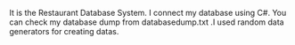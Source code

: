 It is the Restaurant Database System. I connect my database using C#. You can check my database dump from databasedump.txt .I used random data generators for creating datas.
